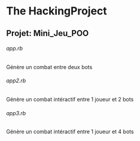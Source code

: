 # The HackingProject
## Projet: Mini_Jeu_POO

###### app.rb
Génère un combat entre deux bots

###### app2.rb
Génère un combat intéractif entre 1 joueur et 2 bots

###### app3.rb
Génère un combat intéractif entre 1 joueur et 4 bots
